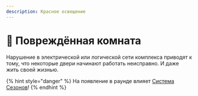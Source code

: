 ```yaml
---
description: Красное освещение
---
```


# 🛑 Повреждённая комната

Нарушение в электрической или логической сети комплекса приводят к тому, что некоторые двери начинают работать неисправно. И даже жить своей жизнью.

{% hint style="danger" %}
На появление в раунде влияет [Система Сезонов](../server-systems/seasons-system.md)!
{% endhint %}
